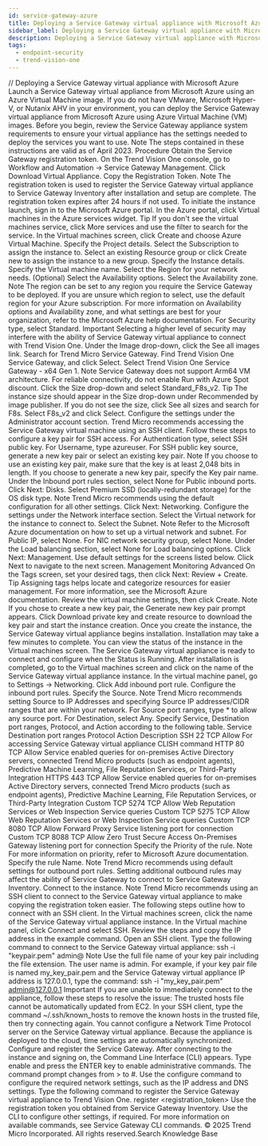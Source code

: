 ```yaml
---
id: service-gateway-azure
title: Deploying a Service Gateway virtual appliance with Microsoft Azure
sidebar_label: Deploying a Service Gateway virtual appliance with Microsoft Azure
description: Deploying a Service Gateway virtual appliance with Microsoft Azure
tags:
  - endpoint-security
  - trend-vision-one
---
```


/*<![CDATA[*/ $('#title').html($('meta[name=map-description]').attr('content')); /*]]>*/ Deploying a Service Gateway virtual appliance with Microsoft Azure Launch a Service Gateway virtual appliance from Microsoft Azure using an Azure Virtual Machine image. If you do not have VMware, Microsoft Hyper-V, or Nutanix AHV in your environment, you can deploy the Service Gateway virtual appliance from Microsoft Azure using Azure Virtual Machine (VM) images. Before you begin, review the Service Gateway appliance system requirements to ensure your virtual appliance has the settings needed to deploy the services you want to use. Note The steps contained in these instructions are valid as of April 2023. Procedure Obtain the Service Gateway registration token. On the Trend Vision One console, go to Workflow and Automation → Service Gateway Management. Click Download Virtual Appliance. Copy the Registration Token. Note The registration token is used to register the Service Gateway virtual appliance to Service Gateway Inventory after installation and setup are complete. The registration token expires after 24 hours if not used. To initiate the instance launch, sign in to the Microsoft Azure portal. In the Azure portal, click Virtual machines in the Azure services widget. Tip If you don't see the virtual machines service, click More services and use the filter to search for the service. In the Virtual machines screen, click Create and choose Azure Virtual Machine. Specify the Project details. Select the Subscription to assign the instance to. Select an existing Resource group or click Create new to assign the instance to a new group. Specify the Instance details. Specify the Virtual machine name. Select the Region for your network needs. (Optional) Select the Availability options. Select the Availability zone. Note The region can be set to any region you require the Service Gateway to be deployed. If you are unsure which region to select, use the default region for your Azure subscription. For more information on Availability options and Availability zone, and what settings are best for your organization, refer to the Microsoft Azure help documentation. For Security type, select Standard. Important Selecting a higher level of security may interfere with the ability of Service Gateway virtual appliance to connect with Trend Vision One. Under the Image drop-down, click the See all images link. Search for Trend Micro Service Gateway. Find Trend Vision One Service Gateway, and click Select. Select Trend Vision One Service Gateway - x64 Gen 1. Note Service Gateway does not support Arm64 VM architecture. For reliable connectivity, do not enable Run with Azure Spot discount. Click the Size drop-down and select Standard_F8s_v2. Tip The instance size should appear in the Size drop-down under Recommended by image publisher. If you do not see the size, click See all sizes and search for F8s. Select F8s_v2 and click Select. Configure the settings under the Administrator account section. Trend Micro recommends accessing the Service Gateway virtual machine using an SSH client. Follow these steps to configure a key pair for SSH access. For Authentication type, select SSH public key. For Username, type azureuser. For SSH public key source, generate a new key pair or select an existing key pair. Note If you choose to use an existing key pair, make sure that the key is at least 2,048 bits in length. If you choose to generate a new key pair, specify the Key pair name. Under the Inbound port rules section, select None for Public inbound ports. Click Next: Disks. Select Premium SSD (locally-redundant storage) for the OS disk type. Note Trend Micro recommends using the default configuration for all other settings. Click Next: Networking. Configure the settings under the Network interface section. Select the Virtual network for the instance to connect to. Select the Subnet. Note Refer to the Microsoft Azure documentation on how to set up a virtual network and subnet. For Public IP, select None. For NIC network security group, select None. Under the Load balancing section, select None for Load balancing options. Click Next: Management. Use default settings for the screens listed below. Click Next to navigate to the next screen. Management Monitoring Advanced On the Tags screen, set your desired tags, then click Next: Review + Create. Tip Assigning tags helps locate and categorize resources for easier management. For more information, see the Microsoft Azure documentation. Review the virtual machine settings, then click Create. Note If you chose to create a new key pair, the Generate new key pair prompt appears. Click Download private key and create resource to download the key pair and start the instance creation. Once you create the instance, the Service Gateway virtual appliance begins installation. Installation may take a few minutes to complete. You can view the status of the instance in the Virtual machines screen. The Service Gateway virtual appliance is ready to connect and configure when the Status is Running. After installation is completed, go to the Virtual machines screen and click on the name of the Service Gateway virtual appliance instance. In the virtual machine panel, go to Settings → Networking. Click Add inbound port rule. Configure the inbound port rules. Specify the Source. Note Trend Micro recommends setting Source to IP Addresses and specifying Source IP addresses/CIDR ranges that are within your network. For Source port ranges, type * to allow any source port. For Destination, select Any. Specify Service, Destination port ranges, Protocol, and Action according to the following table. Service Destination port ranges Protocol Action Description SSH 22 TCP Allow For accessing Service Gateway virtual appliance CLISH command HTTP 80 TCP Allow Service enabled queries for on-premises Active Directory servers, connected Trend Micro products (such as endpoint agents), Predictive Machine Learning, File Reputation Services, or Third-Party Integration HTTPS 443 TCP Allow Service enabled queries for on-premises Active Directory servers, connected Trend Micro products (such as endpoint agents), Predictive Machine Learning, File Reputation Services, or Third-Party Integration Custom TCP 5274 TCP Allow Web Reputation Services or Web Inspection Service queries Custom TCP 5275 TCP Allow Web Reputation Services or Web Inspection Service queries Custom TCP 8080 TCP Allow Forward Proxy Service listening port for connection Custom TCP 8088 TCP Allow Zero Trust Secure Access On-Premises Gateway listening port for connection Specify the Priority of the rule. Note For more information on priority, refer to Microsoft Azure documentation. Specify the rule Name. Note Trend Micro recommends using default settings for outbound port rules. Setting additional outbound rules may affect the ability of Service Gateway to connect to Service Gateway Inventory. Connect to the instance. Note Trend Micro recommends using an SSH client to connect to the Service Gateway virtual appliance to make copying the registration token easier. The following steps outline how to connect with an SSH client. In the Virtual machines screen, click the name of the Service Gateway virtual appliance instance. In the Virtual machine panel, click Connect and select SSH. Review the steps and copy the IP address in the example command. Open an SSH client. Type the following command to connect to the Service Gateway virtual appliance: ssh -i "keypair.pem" admin@<IPaddress> Note Use the full file name of your key pair including the file extension. The user name is admin. For example, if your key pair file is named my_key_pair.pem and the Service Gateway virtual appliance IP address is 127.0.0.1, type the command: ssh -i "my_key_pair.pem" admin@127.0.0.1 Important If you are unable to immediately connect to the appliance, follow these steps to resolve the issue: The trusted hosts file cannot be automatically updated from EC2. In your SSH client, type the command ~/.ssh/known_hosts to remove the known hosts in the trusted file, then try connecting again. You cannot configure a Network Time Protocol server on the Service Gateway virtual appliance. Because the appliance is deployed to the cloud, time settings are automatically synchronized. Configure and register the Service Gateway. After connecting to the instance and signing on, the Command Line Interface (CLI) appears. Type enable and press the ENTER key to enable administrative commands. The command prompt changes from > to #. Use the configure command to configure the required network settings, such as the IP address and DNS settings. Type the following command to register the Service Gateway virtual appliance to Trend Vision One. register <registration_token> Use the registration token you obtained from Service Gateway Inventory. Use the CLI to configure other settings, if required. For more information on available commands, see Service Gateway CLI commands. © 2025 Trend Micro Incorporated. All rights reserved.Search Knowledge Base